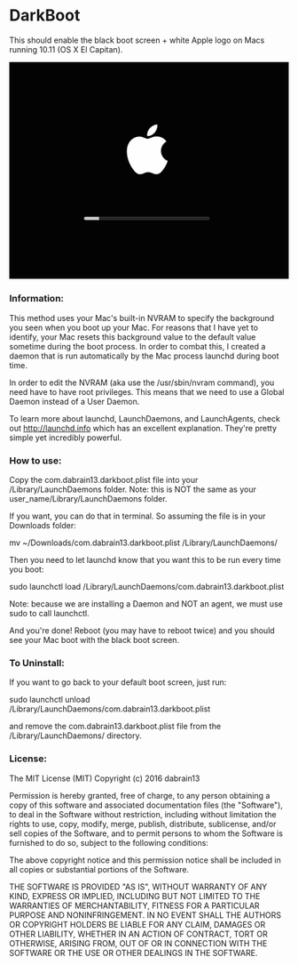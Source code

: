 # DarkBoot

This should enable the black boot screen + white Apple logo on Macs running 10.11 (OS X El Capitan).

![Preview](example.png)

### Information:
This method uses your Mac's built-in NVRAM to specify the background you seen when you
boot up your Mac. For reasons that I have yet to identify, your Mac resets this background
value to the default value sometime during the boot process. In order to combat
this, I created a daemon that is run automatically by the Mac process launchd during boot
time.

In order to edit the NVRAM (aka use the /usr/sbin/nvram command), you need have to have
root privileges. This means that we need to use a Global Daemon instead of a User Daemon.

To learn more about launchd, LaunchDaemons, and LaunchAgents, check out http://launchd.info
which has an excellent explanation. They're pretty simple yet incredibly powerful.

### How to use:

Copy the com.dabrain13.darkboot.plist file into your /Library/LaunchDaemons folder.
Note: this is NOT the same as your user_name/Library/LaunchDaemons folder.

If you want, you can do that in terminal. So assuming the file is in your Downloads folder:

mv ~/Downloads/com.dabrain13.darkboot.plist /Library/LaunchDaemons/

Then you need to let launchd know that you want this to be run every time you boot:

sudo launchctl load /Library/LaunchDaemons/com.dabrain13.darkboot.plist
	
Note: because we are installing a Daemon and NOT an agent, we must use sudo to call launchctl.

And you're done! Reboot (you may have to reboot twice) and you should see your Mac 
boot with the black boot screen.

### To Uninstall:

If you want to go back to your default boot screen, just run:

sudo launchctl unload /Library/LaunchDaemons/com.dabrain13.darkboot.plist

and remove the com.dabrain13.darkboot.plist file from the /Library/LaunchDaemons/ 
directory.
	
### License:
The MIT License (MIT)
Copyright (c) 2016 dabrain13

Permission is hereby granted, free of charge, to any person obtaining a copy of this software and associated documentation files (the "Software"), to deal in the Software without restriction, including without limitation the rights to use, copy, modify, merge, publish, distribute, sublicense, and/or sell copies of the Software, and to permit persons to whom the Software is furnished to do so, subject to the following conditions:

The above copyright notice and this permission notice shall be included in all copies or substantial portions of the Software.

THE SOFTWARE IS PROVIDED "AS IS", WITHOUT WARRANTY OF ANY KIND, EXPRESS OR IMPLIED, INCLUDING BUT NOT LIMITED TO THE WARRANTIES OF MERCHANTABILITY, FITNESS FOR A PARTICULAR PURPOSE AND NONINFRINGEMENT. IN NO EVENT SHALL THE AUTHORS OR COPYRIGHT HOLDERS BE LIABLE FOR ANY CLAIM, DAMAGES OR OTHER LIABILITY, WHETHER IN AN ACTION OF CONTRACT, TORT OR OTHERWISE, ARISING FROM, OUT OF OR IN CONNECTION WITH THE SOFTWARE OR THE USE OR OTHER DEALINGS IN THE SOFTWARE.